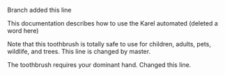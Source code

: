 Branch added this line

This documentation describes how to use the Karel automated (deleted a word here)

Note that this toothbrush is totally safe to use for children, adults, pets, wildlife, and trees.  This line is changed by master.

The toothbrush requires your dominant hand. Changed this line.